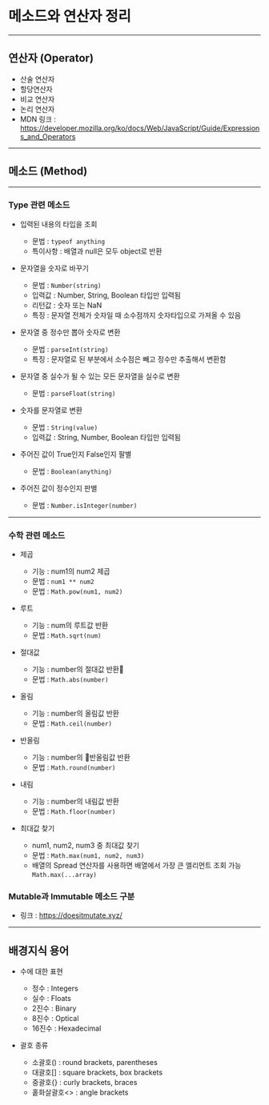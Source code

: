 # 메소드와 연산자 정리

***

## 연산자 (Operator)

- 산술 연산자
- 할당연산자
- 비교 연산자
- 논리 연산자
- MDN 링크 : https://developer.mozilla.org/ko/docs/Web/JavaScript/Guide/Expressions_and_Operators

***

## 메소드 (Method)

***

### Type 관련 메소드

- 입력된 내용의 타입을 조회
  - 문법 : ```typeof anything```
  - 특이사항 : 배열과 null은 모두 object로 반환

- 문자열을 숫자로 바꾸기
  - 문법 : ```Number(string)```
  - 입력값 : Number, String, Boolean 타입만 입력됨
  - 리턴값 : 숫자 또는 NaN
  - 특징 : 문자열 전체가 숫자일 때 소수점까지 숫자타입으로 가져올 수 있음

- 문자열 중 정수만 뽑아 숫자로 변환
  - 문법 : ```parseInt(string)```
  - 특징 : 문자열로 된 부분에서 소수점은 빼고 정수만 추출해서 변환함

- 문자열 중 실수가 될 수 있는 모든 문자열을 실수로 변환
  - 문법 : ```parseFloat(string)```

- 숫자를 문자열로 변환
  - 문법 : ```String(value)```
  - 입력값 : String, Number, Boolean 타입만 입력됨

- 주어진 값이 True인지 False인지 팔별
  - 문법 : ```Boolean(anything)```

- 주어진 값이 정수인지 판별
  - 문법 : ```Number.isInteger(number)```

***

### 수학 관련 메소드

- 제곱
  - 기능 : num1의 num2 제곱
  - 문법 : ```num1 ** num2``` 
  - 문법 : ```Math.pow(num1, num2)```

- 루트
  - 기능 : num의 루트값 반환
  - 문법 : ```Math.sqrt(num)```

- 절대값
  - 기능 : number의 절대값 반환
  - 문법 : ```Math.abs(number)```

- 올림
  - 기능 : number의 올림값 반환
  - 문법 : ```Math.ceil(number)```

- 반올림
  - 기능 : number의 반올림값 반환
  - 문법 : ```Math.round(number)```

- 내림
  - 기능 : number의 내림값 반환
  - 문법 : ```Math.floor(number)```

- 최대값 찾기
  - num1, num2, num3 중 최대값 찾기
  - 문법 : ```Math.max(num1, num2, num3)```
  - 배열의 Spread 연산자를 사용하면 배열에서 가장 큰 엘리먼트 조회 가능 ```Math.max(...array)```


### Mutable과 Immutable 메소드 구분
- 링크 : https://doesitmutate.xyz/


***

## 배경지식 용어

- 수에 대한 표현
  - 정수 : Integers
  - 실수 : Floats
  - 2진수 : Binary
  - 8진수 : Optical
  - 16진수 : Hexadecimal

- 괄호 종류
  - 소괄호() : round brackets, parentheses
  - 대괄호[] : square brackets, box brackets
  - 중괄호{} : curly brackets, braces
  - 홑화살괄호<> : angle brackets
